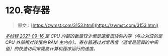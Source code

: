 <!--yml
category: 未分类
date: 0001-01-01 00:00:00
-->

# 120.寄存器

> 原文：[https://zwmst.com/3153.html](https://zwmst.com/3153.html)

   [ *多线程* ](https://zwmst.com/%e5%a4%9a%e7%ba%bf%e7%a8%8b)*[ <time datetime="2021-09-16T23:41:40+08:00"> 2021-09-16 </time> ](https://zwmst.com/3153.html)  是 CPU 内部的数量较少但是速度很快的内存（与之对应的是 CPU 外部相对较慢的 RAM 主内存）。寄存器通过对常用值（通常是运算的中间值）的快速访问来提高计算机程序运行的速度。*